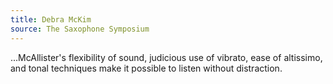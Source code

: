 ```yaml
---
title: Debra McKim
source: The Saxophone Symposium
---
```

...McAllister's flexibility of sound, judicious use of vibrato, ease of altissimo, and tonal techniques make it possible to listen without distraction.